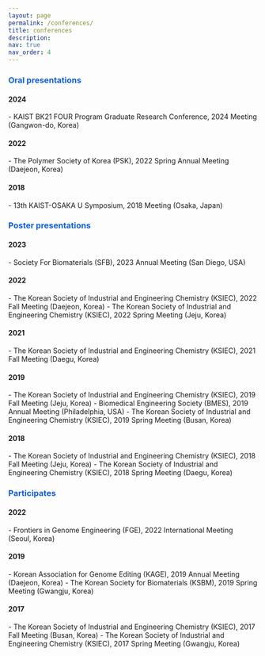 ```yaml
---
layout: page
permalink: /conferences/
title: conferences
description: 
nav: true
nav_order: 4
---
```


<h3 style="color: rgb(16, 93, 215);">Oral presentations</h3>
<h4>2024</h4> 
  - KAIST BK21 FOUR Program Graduate Research Conference, 2024 Meeting (Gangwon-do, Korea)
<h4>2022</h4> 
  - The Polymer Society of Korea (PSK), 2022 Spring Annual Meeting (Daejeon, Korea)
<h4>2018</h4>
  - 13th KAIST-OSAKA U Symposium, 2018 Meeting (Osaka, Japan)


<h3 style="color: rgb(16, 93, 215);">Poster presentations</h3>
<h4>2023</h4>
  - Society For Biomaterials (SFB), 2023 Annual Meeting (San Diego, USA)
<h4>2022</h4>
  - The Korean Society of Industrial and Engineering Chemistry (KSIEC), 2022 Fall Meeting (Daejeon, Korea)
  - The Korean Society of Industrial and Engineering Chemistry (KSIEC), 2022 Spring Meeting (Jeju, Korea)
<h4>2021</h4>
  - The Korean Society of Industrial and Engineering Chemistry (KSIEC), 2021 Fall Meeting (Daegu, Korea)
<h4>2019</h4>
  - The Korean Society of Industrial and Engineering Chemistry (KSIEC), 2019 Fall Meeting (Jeju, Korea)
  - Biomedical Engineering Society (BMES), 2019 Annual Meeting (Philadelphia, USA)
  - The Korean Society of Industrial and Engineering Chemistry (KSIEC), 2019 Spring Meeting (Busan, Korea)
<h4>2018</h4>
  - The Korean Society of Industrial and Engineering Chemistry (KSIEC), 2018 Fall Meeting (Jeju, Korea)
  - The Korean Society of Industrial and Engineering Chemistry (KSIEC), 2018 Spring Meeting (Daegu, Korea)


<h3 style="color: rgb(16, 93, 215);">Participates</h3>
<h4>2022</h4>
  - Frontiers in Genome Engineering (FGE), 2022 International Meeting (Seoul, Korea) 
<h4>2019</h4>  
  - Korean Association for Genome Editing (KAGE), 2019 Annual Meeting (Daejeon, Korea)
  - The Korean Society for Biomaterials (KSBM), 2019 Spring Meeting (Gwangju, Korea)
<h4>2017</h4>
  - The Korean Society of Industrial and Engineering Chemistry (KSIEC), 2017 Fall Meeting (Busan, Korea)
  - The Korean Society of Industrial and Engineering Chemistry (KSIEC), 2017 Spring Meeting (Gwangju, Korea)
